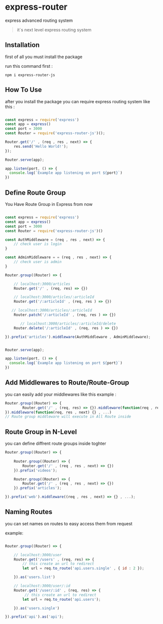 # express-router
express advanced routing system

> it`s next level express routing system

## Installation

first of all you must install the package

run this command first : 
```
npm i express-router-js
```

## How To Use

after you install the package you can require express routing system like this :
```js

const express = require('express')
const app = express()
const port = 3000
const Router = require('express-router-js')();

Router.get('/' , (req , res , next) => {
    res.send('Hello World!');
});

Router.serve(app);

app.listen(port, () => {
  console.log(`Example app listening on port ${port}`)
})
```
## Define Route Group

You Have Route Group in Express from now

```js

const express = require('express')
const app = express()
const port = 3000
const Router = require('express-router-js')()

const AuthMiddleware = (req , res , next) => {
    // check user is login
}

const AdminMiddleware = = (req , res , next) => {
    // check user is admin
}

Router.group((Router) => {

    // localhost:3000/articles
    Router.get('/' , (req, res) => {}) 

    // localhost:3000/articles/:articleId
    Router.get('/:articleId' , (req, res ) => {})

   // localhost:3000/articles/:articleId
    Router.patch('/:articleId' , (req, res ) => {})

       // localhost:3000/articles/:articleId/delete
    Router.delete('/:articleId' , (req, res ) => {})

}).prefix('articles').middleware(AuthMiddleware , AdminMiddleware);


Router.serve(app);

app.listen(port, () => {
  console.log(`Example app listening on port ${port}`)
})
```

## Add Middlewares to Route/Route-Group

you can easily add your middlewares like this example :
```js
Router.group((Router) => {
        Router.get('/' , (req, res) => {}).middleware(function(req , res , next) {})
}).middleware(function(req, res , next) {} , ...)
// Route group middleware will execute in All Route inside
```

## Route Group in N-Level

you can define diffrent route groups inside toghter

```js
Router.group((Router) => {
    
    Router.group((Router) => {
        Router.get('/' , (req , res , next) => {})
    }).prefix('videos');

    Router.group((Router) => {
        Router.get('/' , (req , res , next) => {})
    }).prefix('articles');

}).prefix('web').middleware((req , res , next) => {} , ...);
```

## Naming Routes

you can set names on routes to easy access them from request

example:

```js 

Router.group((Router) => {

    // localhost:3000/user
    Router.get('/users' , (req, res) => {
        // this create an url to redirect
        let url = req.to_route('api.users.single' , { id : 2 });

    }).as('users.list')

    // localhost:3000/user/:id
    Router.get('/user/:id' , (req, res) => {
         // this create an url to redirect
        let url = req.to_route('api.users');

    }).as('users.single')

}).prefix('api').as('api');

```


